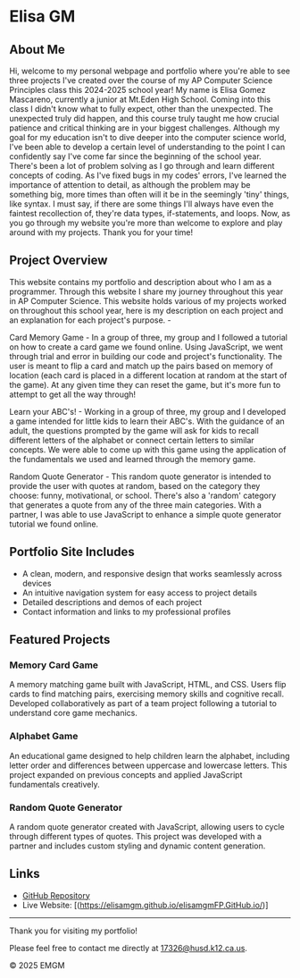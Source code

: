 # Elisa GM

## About Me

  Hi, welcome to my personal webpage and portfolio where you're able to see three projects I've created over the course of my AP Computer Science Principles class this 2024-2025 school year!
  My name is Elisa Gomez Mascareno, currently a junior at Mt.Eden High School. Coming into this class I didn't know what to fully expect, other than the unexpected. The unexpected truly did happen, and this course truly taught me how crucial patience and critical thinking are in your biggest challenges. Although my goal for my education isn't to dive deeper into the computer science world, I've been able to develop a certain level of understanding to the point I can confidently say I've come far since the beginning of the school year. There's been a lot of problem solving as I go through and learn different concepts of coding. As I've fixed bugs in my codes' errors, I've learned the importance of attention to detail, as although the problem may be something big, more times than often will it be in the seemingly 'tiny' things, like syntax. I must say, if there are some things I'll always have even the faintest recollection of, they're data types, if-statements, and loops.
  Now, as you go through my website you're more than welcome to explore and play around with my projects. Thank you for your time!

## Project Overview

This website contains my portfolio and description about who I am as a programmer. Through this website I share my journey throughout this year in AP Computer Science. This website holds various of my projects worked on throughout this school year, here is my description on each project and an explanation for each project's purpose. -

Card Memory Game - In a group of three, my group and I followed a tutorial on how to create a card game we found online. Using JavaScript, we went through trial and error in building our code and project's functionality. The user is meant to flip a card and match up the pairs based on memory of location (each card is placed in a different location at random at the start of the game). At any given time they can reset the game, but it's more fun to attempt to get all the way through!

Learn your ABC's! - Working in a group of three, my group and I developed a game intended for little kids to learn their ABC's. With the guidance of an adult, the questions prompted by the game will ask for kids to recall different letters of the alphabet or connect certain letters to similar concepts. We were able to come up with this game using the application of the fundamentals we used and learned through the memory game.

Random Quote Generator - This random quote generator is intended to provide the user with quotes at random, based on the category they choose: funny, motivational, or school. There's also a 'random' category that generates a quote from any of the three main categories. With a partner, I was able to use JavaScript to enhance a simple quote generator tutorial we found online.

## Portfolio Site Includes

- A clean, modern, and responsive design that works seamlessly across devices  
- An intuitive navigation system for easy access to project details  
- Detailed descriptions and demos of each project  
- Contact information and links to my professional profiles  

## Featured Projects

### Memory Card Game  
A memory matching game built with JavaScript, HTML, and CSS. Users flip cards to find matching pairs, exercising memory skills and cognitive recall. Developed collaboratively as part of a team project following a tutorial to understand core game mechanics.

### Alphabet Game  
An educational game designed to help children learn the alphabet, including letter order and differences between uppercase and lowercase letters. This project expanded on previous concepts and applied JavaScript fundamentals creatively.

### Random Quote Generator  
A random quote generator created with JavaScript, allowing users to cycle through different types of quotes. This project was developed with a partner and includes custom styling and dynamic content generation.

## Links

- [GitHub Repository](https://github.com/elisamgm/elisamgmFP.GitHub.io)
- Live Website: [(https://elisamgm.github.io/elisamgmFP.GitHub.io/)]

---

Thank you for visiting my portfolio!

Please feel free to contact me directly at 17326@husd.k12.ca.us.  

© 2025 EMGM  
